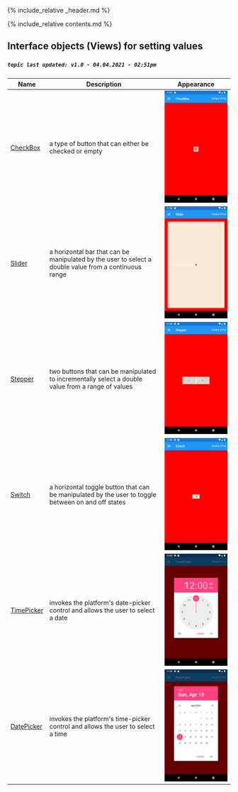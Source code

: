 {% include_relative _header.md %}

{% include_relative contents.md %}

Interface objects (Views) for setting values
------
##### `topic last updated: v1.0 - 04.04.2021 - 02:51pm`

| Name                                          | Description                                                                                           | Appearance                                                        |
|-----------------------------------------------|-------------------------------------------------------------------------------------------------------|-------------------------------------------------------------------|
| [CheckBox](interface/setting/CheckBox.md)     | a type of button that can either be checked or empty                                                  | <img src="images/views/CheckBox-adr-styled.png" width="300">      |
| [Slider](interface/setting/TimePicker.md)     | a horizontal bar that can be manipulated by the user to select a double value from a continuous range | <img src="images/views/Slider-adr-styled.png" width="300">        |
| [Stepper](interface/setting/TimePicker.md)    | two buttons that can be manipulated to incrementally select a double value from a range of values     | <img src="images/views/Stepper-adr-styled.png" width="300">       |
| [Switch](interface/setting/TimePicker.md)     | a horizontal toggle button that can be manipulated by the user to toggle between on and off states    | <img src="images/views/Switch-adr-styled.png" width="300">        |
| [TimePicker](interface/setting/TimePicker.md) | invokes the platform's date-picker control and allows the user to select a date                       | <img src="images/views/TimePicker-adr-styled.png" width="300">    |
| [DatePicker](interface/setting/TimePicker.md) | invokes the platform's time-picker control and allows the user to select a time                       | <img src="images/views/DatePicker-adr-styled.png" width="300">    |